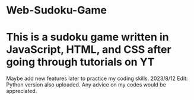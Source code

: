 # Web-Sudoku-Game

# This is a sudoku game written in JavaScript, HTML, and CSS after going through tutorials on YT
  Maybe add new features later to practice my coding skills.
  2023/8/12 Edit: Python version also uploaded.
  Any advice on my codes would be appreciated.

